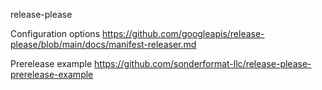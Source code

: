 release-please 

Configuration options https://github.com/googleapis/release-please/blob/main/docs/manifest-releaser.md

Prerelease example https://github.com/sonderformat-llc/release-please-prerelease-example

